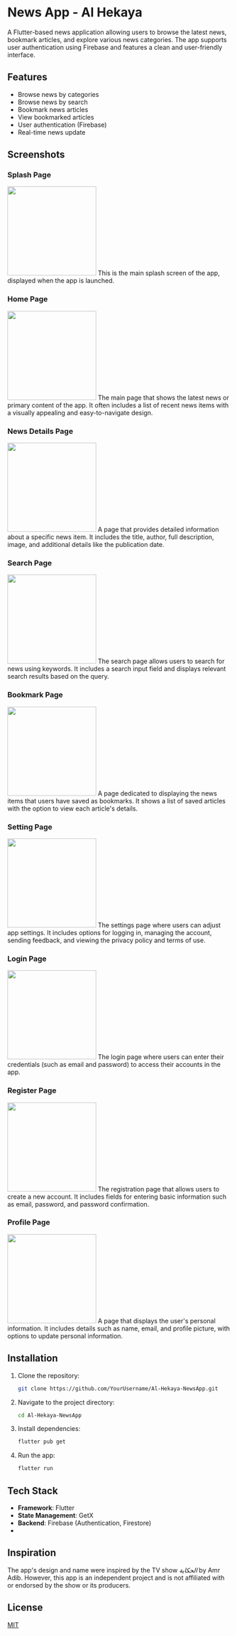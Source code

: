 # News App - Al Hekaya
A Flutter-based news application allowing users to browse the latest news, bookmark articles, and explore various news categories. The app supports user authentication using Firebase and features a clean and user-friendly interface.

## Features
- Browse news by categories
- Browse news by search
- Bookmark news articles
- View bookmarked articles
- User authentication (Firebase)
- Real-time news update

## Screenshots

### Splash Page
<img src="assets/ScreenShot/Splash1.jpg" width="200">
This is the main splash screen of the app, displayed when the app is launched.

### Home Page
<img src="assets/ScreenShot/Home Page.jpg" width="200">
The main page that shows the latest news or primary content of the app. It often includes a list of recent news items with a visually appealing and easy-to-navigate design.

### News Details Page
<img src="assets/ScreenShot/News Details Page.jpg" width="200">
A page that provides detailed information about a specific news item. It includes the title, author, full description, image, and additional details like the publication date.

### Search Page
<img src="assets/ScreenShot/Search Page.jpg" width="200">
The search page allows users to search for news using keywords. It includes a search input field and displays relevant search results based on the query.

### Bookmark Page
<img src="assets/ScreenShot/Bookmark Page.jpg" width="200">
A page dedicated to displaying the news items that users have saved as bookmarks. It shows a list of saved articles with the option to view each article's details.

### Setting Page
<img src="assets/ScreenShot/Setting Page.jpg" width="200">
The settings page where users can adjust app settings. It includes options for logging in, managing the account, sending feedback, and viewing the privacy policy and terms of use.

### Login Page
<img src="assets/ScreenShot/Login Page.jpg" width="200">
The login page where users can enter their credentials (such as email and password) to access their accounts in the app.

### Register Page
<img src="assets/ScreenShot/Register Page.jpg" width="200">
The registration page that allows users to create a new account. It includes fields for entering basic information such as email, password, and password confirmation.

### Profile Page
<img src="assets/ScreenShot/Profile Page.jpg" width="200">
 A page that displays the user's personal information. It includes details such as name, email, and profile picture, with options to update personal information.

## Installation
1. Clone the repository:
   ```bash
   git clone https://github.com/YourUsername/Al-Hekaya-NewsApp.git
   ```
2. Navigate to the project directory:
   ```bash
   cd Al-Hekaya-NewsApp
   ```
3. Install dependencies:
   ```bash
   flutter pub get
   ```
4. Run the app:
   ```bash
   flutter run
   ```
   
## Tech Stack
- **Framework**: Flutter
- **State Management**: GetX
- **Backend**: Firebase (Authentication, Firestore)
- 
 ## Inspiration
The app's design and name were inspired by the TV show *الحكاية* by Amr Adib. However, this app is an independent project and is not affiliated with or endorsed by the show or its producers.

## License
[MIT](LICENSE)
